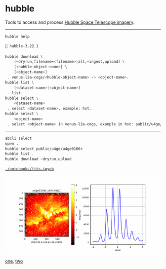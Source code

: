 # hubble

Tools to access and process [Hubble Space Telescope imagery](https://registry.opendata.aws/hst/). 

---

```bash
hubble help
```

```bash
🔭 hubble-3.22.1

hubble download \
	[~dryrun,filename=<filename>|all,~ingest,upload] \
	[<hubble-object-name>] \
	[<object-name>]
 . venus-l2a-cogs/<hubble-object-name> -> <object-name>.
hubble list \
	[<dataset-name>|<object-name>]
 . list.
hubble select \
	<dataset-name>
 . select <dataset-name>, example: hst.
hubble select \
	<object-name>
 . select <object-name> in venus-l2a-cogs, example in hst: public/u4ge/u4ge0106r.
```

---

```bash
abcli select
open .
hubble select public/u4ge/u4ge0106r
hubble list .
hubble download ~dryrun,upload
```

[`./notebooks/fits.ipynb`](./notebooks/fits.ipynb)

![image](./assets/u4ge0106r_c0m.gif)

[one](https://arash-kamangir.medium.com/hubble-space-telescope-1-7857fe292698), [two](https://arash-kamangir.medium.com/hubble-space-telescope-ai-2-9282b801e25e)
